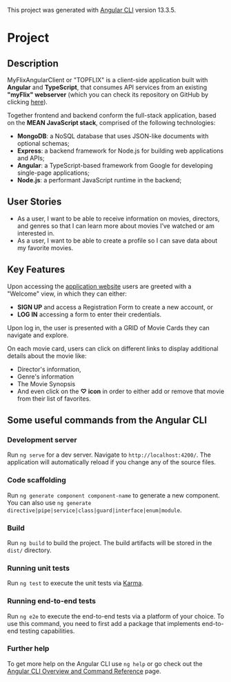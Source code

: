 This project was generated with [Angular CLI](https://github.com/angular/angular-cli) version 13.3.5.

# Project

## Description

MyFlixAngularClient or "TOPFLIX" is a client-side application built with **Angular** and **TypeScript**, that consumes API services from an existing **"myFlix" webserver** (which you can check its repository on GitHub by clicking [here](https://github.com/alelubos/my-flix/)).

Together frontend and backend conform the full-stack application, based on the **MEAN JavaScript stack**, comprised of the following technologies:

- **MongoDB**: a NoSQL database that uses JSON-like documents with optional schemas;
- **Express**: a backend framework for Node.js for building web applications and APIs;
- **Angular**: a TypeScript-based framework from Google for developing single-page applications;
- **Node.js**: a performant JavaScript runtime in the backend;

## User Stories

- As a user, I want to be able to receive information on movies, directors, and genres so that I can learn more about movies I’ve watched or am interested in.
- As a user, I want to be able to create a profile so I can save data about my favorite movies.

## Key Features

Upon accessing the [application website](https://alelubos.github.io/myFlix-Angular-client/welcome) users are greeted with a "Welcome" view, in which they can either:

- **SIGN UP** and access a Registration Form to create a new account, or
- **LOG IN** accessing a form to enter their credentials.

Upon log in, the user is presented with a GRID of Movie Cards they can navigate and explore.

On each movie card, users can click on different links to display additional details about the movie like:

- Director's information,
- Genre's information
- The Movie Synopsis
- And even click on the **♡ icon** in order to either add or remove that movie from their list of favorites.

## Some useful commands from the Angular CLI

### Development server

Run `ng serve` for a dev server. Navigate to `http://localhost:4200/`. The application will automatically reload if you change any of the source files.

### Code scaffolding

Run `ng generate component component-name` to generate a new component. You can also use `ng generate directive|pipe|service|class|guard|interface|enum|module`.

### Build

Run `ng build` to build the project. The build artifacts will be stored in the `dist/` directory.

### Running unit tests

Run `ng test` to execute the unit tests via [Karma](https://karma-runner.github.io).

### Running end-to-end tests

Run `ng e2e` to execute the end-to-end tests via a platform of your choice. To use this command, you need to first add a package that implements end-to-end testing capabilities.

### Further help

To get more help on the Angular CLI use `ng help` or go check out the [Angular CLI Overview and Command Reference](https://angular.io/cli) page.

